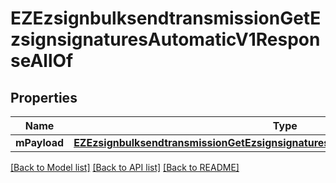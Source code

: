 # EZEzsignbulksendtransmissionGetEzsignsignaturesAutomaticV1ResponseAllOf

## Properties
Name | Type | Description | Notes
------------ | ------------- | ------------- | -------------
**mPayload** | [**EZEzsignbulksendtransmissionGetEzsignsignaturesAutomaticV1ResponseMPayload***](EZEzsignbulksendtransmissionGetEzsignsignaturesAutomaticV1ResponseMPayload.md) |  | 

[[Back to Model list]](../README.md#documentation-for-models) [[Back to API list]](../README.md#documentation-for-api-endpoints) [[Back to README]](../README.md)



